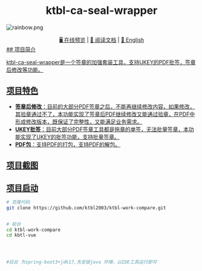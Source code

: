 <div align="center">

[//]: # (  <img alt="vue3-element-admin" width="80" height="80" src="./src/assets/logo.png">)
  <h1>ktbl-ca-seal-wrapper</h1>

</div>

![](https://foruda.gitee.com/images/1708618984641188532/a7cca095_716974.png "rainbow.png")
<div align="center">
  <a target="_blank" href="#">🖥️ 在线预览</a> |  <a target="_blank" href="#">📑 阅读文档</a> | <a href="./README.en-US.md">💬 English
</div>
## 项目简介


ktbl-ca-seal-wrapper是一个签章的加强套装工具，支持UKEY的PDF批签，签章后修改等功能。
## 项目特色

- **签章后修改**：目前的大部分PDF签章之后，不能再继续修改内容，如果修改，其验章通过不了，本功能实现了签章后PDF继续修改又能通过验章，在PDF中形成修改版本，既保证了完整性，又能满足业务需求。
- **UKEY批签**：目前大部分PDF签章工具都是拖章的单签，无法批量签章，本功能实现了UKEY的批签功能，支持批量签章。
- **PDF包**：支持PDF的打包，支持PDF的解包。


## 项目截图



## 项目启动

```bash
# 克隆代码
git clone https://github.com/ktbl2003/ktbl-work-compare.git


# 前台
cd ktbl-work-compare
cd kbtl-vue




#后台 为spring-boot3+jdk17,先安装java 环境，以IDE工具运行即可
```
